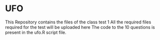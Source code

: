 # UFO
This Repository contains the files of the class test 1
All the required files required for the test will be uploaded here
The code to the 10 questions is present in the ufo.R script file.
